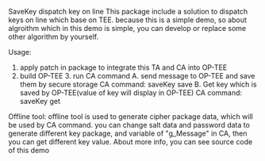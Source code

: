 SaveKey
    dispatch key on line This package include a solution to dispatch keys on line which base on TEE. 
because this is a simple demo, so about algroithm which in this demo is simple, you can develop or 
replace some other algorithm by yourself.

Usage: 
1. apply patch in package to integrate this TA and CA into OP-TEE 
2. build OP-TEE 3. run CA command 
    A. send message to OP-TEE and save them by secure storage 
        CA command: saveKey save 
    B. Get key which is saved by OP-TEE(value of key will display in OP-TEE) 
        CA command: saveKey get

Offline tool: 
    offline tool is used to generate cipher package data, which will be used by CA command. you can 
change salt data and password data to generate different key package, and variable of "g_Message" in 
CA, then you can get different key value. About more info, you can see source code of this demo
